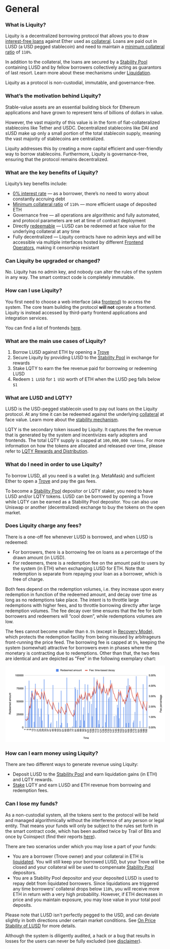 # General

### **What is Liquity?**

Liquity is a decentralized borrowing protocol that allows you to draw [interest-free loans](borrowing.md) against Ether used as [collateral](borrowing.md#what-do-you-mean-by-collateral). Loans are paid out in LUSD (a USD pegged stablecoin) and need to maintain a [minimum collateral ratio](borrowing.md#what-is-the-minimum-collateral-ratio-mcr-and-the-recommended-collateral-ratio) of `110%`.

In addition to the collateral, the loans are secured by a [Stability Pool](stability-pool-and-liquidations.md#what-is-the-stability-pool) containing LUSD and by fellow borrowers collectively acting as guarantors of last resort. Learn more about these mechanisms under [Liquidation](stability-pool-and-liquidations.md#what-are-liquidations).

Liquity as a protocol is non-custodial, immutable, and governance-free.

### **What’s the motivation behind Liquity?**

Stable-value assets are an essential building block for Ethereum applications and have grown to represent tens of billions of dollars in value.&#x20;

However, the vast majority of this value is in the form of fiat-collateralized stablecoins like Tether and USDC. Decentralized stablecoins like DAI and sUSD make up only a small portion of the total stablecoin supply, meaning the vast majority of stablecoins are centralized.

Liquity addresses this by creating a more capital efficient and user-friendly way to borrow stablecoins. Furthermore, Liquity is governance-free, ensuring that the protocol remains decentralized.

### **What are the key benefits of Liquity?**

Liquity’s key benefits include:

* [0% interest rate](borrowing.md#how-can-you-offer-borrowing-at-a-0-interest-rate) — as a borrower, there’s no need to worry about constantly accruing debt
* [Minimum collateral ratio](borrowing.md#what-is-the-minimum-collateral-ratio-mcr-and-the-recommended-collateral-ratio) of `110%` — more efficient usage of deposited ETH
* Governance free — all operations are algorithmic and fully automated, and protocol parameters are set at time of contract deployment
* Directly [redeemable](lusd-redemptions.md#what-are-redemptions) —  LUSD can be redeemed at face value for the underlying collateral at any time
* Fully decentralized — Liquity contracts have no admin keys and will be accessible via multiple interfaces hosted by different [Frontend Operators](frontend-operators.md), making it censorship resistant

### **Can Liquity be upgraded or changed?**

No. Liquity has no admin key, and nobody can alter the rules of the system in any way. The smart contract code is completely immutable.

### **How can I use Liquity?**

You first need to choose a web interface (aka [frontend](frontend-operators.md)) to access the system. The core team building the protocol **will not** operate a frontend. Liquity is instead accessed by third-party frontend applications and integration services.

You can find a list of frontends [here](https://www.liquity.org/frontend).&#x20;

### What are the main use cases of Liquity?

1. Borrow LUSD against ETH by opening a [Trove](borrowing.md#what-is-a-trove)
2. Secure Liquity by providing LUSD to the [Stability Pool](stability-pool-and-liquidations.md#what-is-the-stability-pool) in exchange for rewards
3. Stake LQTY to earn the fee revenue paid for borrowing or redeeming LUSD
4. Redeem `1 LUSD` for `1 USD` worth of ETH when the LUSD peg falls below `$1`

### What are LUSD and LQTY?

LUSD is the USD-pegged stablecoin used to pay out loans on the Liquity protocol. At any time it can be redeemed against the underlying [collateral](borrowing.md#what-do-you-mean-by-collateral) at face value. Learn more about the [stability mechanism](https://docs.liquity.org/faq/lusd-redemptions).

LQTY is the secondary token issued by Liquity. It captures the fee revenue that is generated by the system and incentivizes early adopters and frontends. The total LQTY supply is capped at `100,000,000 tokens`. For more information on how the tokens are allocated and released over time, please refer to [LQTY Rewards and Distribution](https://docs.liquity.org/faq/lqty-distribution-and-rewards).

### What do I need in order to use Liquity?

To borrow LUSD, all you need is a wallet (e.g. MetaMask) and sufficient Ether to open a [Trove](borrowing.md#what-is-a-trove) and pay the gas fees.&#x20;

To become a [Stability Pool](stability-pool-and-liquidations.md#what-is-the-stability-pool) depositor or LQTY staker, you need to have LUSD and/or LQTY tokens. LUSD can be borrowed by opening a Trove while LQTY can be earned as a Stability Pool depositor. You can also use Uniswap or another (decentralized) exchange to buy the tokens on the open market.

### Does Liquity charge any fees?

There is a one-off fee whenever LUSD is borrowed, and when LUSD is redeemed:

* For borrowers, there is a borrowing fee on loans as a percentage of the drawn amount (in LUSD).
* For redeemers, there is a redemption fee on the amount paid to users by the system (in ETH) when exchanging LUSD for ETH. Note that redemption is separate from repaying your loan as a borrower, which is free of charge.

Both fees depend on the redemption volumes, i.e. they increase upon every redemption in function of the redeemed amount, and decay over time as long as no redemptions take place. The intent is to throttle large redemptions with higher fees, and to throttle borrowing directly after large redemption volumes. The fee decay over time ensures that the fee for both borrowers and redeemers will “cool down”, while redemptions volumes are low.

The fees cannot become smaller than `0.5%` (except in [Recovery Mode](https://docs.liquity.org/faq/recovery-mode#what-are-the-fees-during-recovery-mode)), which protects the redemption facility from being misused by arbitrageurs front-running the price feed. The borrowing fee is capped at `5%`, keeping the system (somewhat) attractive for borrowers even in phases where the monetary is contracting due to redemptions. Other than that, the two fees are identical and are depicted as "Fee" in the following exemplary chart:

![](<../.gitbook/assets/Screenshot 2021-03-27 at 18.36.44.png>)

### How can I earn money using Liquity?

There are two different ways to generate revenue using Liquity:

* Deposit LUSD to the [Stability Pool](stability-pool-and-liquidations.md#what-is-the-stability-pool) and earn liquidation gains (in ETH) and LQTY rewards.&#x20;
* [Stake](staking.md) LQTY and earn LUSD and ETH revenue from borrowing and redemption fees.

### Can I lose my funds?

As a non-custodial system, all the tokens sent to the protocol will be held and managed algorithmically without the interference of any person or legal entity. That means your funds will only be subject to the rules set forth in the smart contract code, which has been audited twice by Trail of Bits and once by Coinspect (find their reports [here](https://docs.liquity.org/documentation/resources)).

There are two scenarios under which you may lose a part of your funds:

* You are a borrower (Trove owner) and your collateral in ETH is [liquidated](stability-pool-and-liquidations.md#what-are-liquidations). You will still keep your borrowed LUSD, but your Trove will be closed and your collateral will be used to compensate [Stability Pool](stability-pool-and-liquidations.md#what-is-the-stability-pool) depositors.
* You are a Stability Pool depositor and your deposited LUSD is used to repay debt from liquidated borrowers. Since liquidations are triggered any time borrowers’ collateral drops below `110%`, you will receive more ETH in return with a very high probability. However, if ETH decreases in price and you maintain exposure, you may lose value in your total pool deposits.

Please note that LUSD isn't perfectly pegged to the USD, and can deviate slightly in both directions under certain market conditions. See [On Price Stability of LUSD](https://www.liquity.org/blog/on-price-stability-of-liquity) for more details.

Although the system is diligently audited, a hack or a bug that results in losses for the users can never be fully excluded (see [disclaimer](https://liquity.org/disclaimer)).

